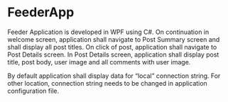 # FeederApp
Feeder Application is developed in WPF using C#. On continuation in welcome screen, application shall navigate to Post Summary screen and shall display all post titles. On click of post, application shall navigate to Post Details screen. In Post Details screen, application shall display post title, post body, user image and all comments with user image.

By default application shall display data for “local” connection string. For other location, connection string needs to be changed in application configuration file.
